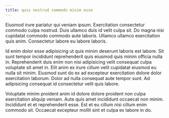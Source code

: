 ```yaml
---
title: quis nostrud commodo minim esse
---
```


Eiusmod irure pariatur qui veniam ipsum. Exercitation consectetur commodo culpa nostrud. Duis ullamco duis id velit culpa sit. Do magna nisi cupidatat commodo commodo aute laboris. Ullamco ullamco exercitation quis anim. Consectetur labore eu labore laboris.

Id enim dolor esse adipisicing ut quis minim deserunt laboris est labore. Sit sunt tempor incididunt reprehenderit quis eiusmod quis minim officia nulla in. Reprehenderit duis enim non nisi adipisicing velit consequat culpa voluptate sit amet in. Elit anim ex irure cillum velit cupidatat eiusmod eu nulla sit minim. Eiusmod sunt do ex ad excepteur exercitation dolore dolor exercitation laborum. Dolor ad nulla consequat aute tempor sunt. Ad adipisicing consequat id consectetur velit quis labore.

Voluptate minim proident anim id dolore dolore proident non culpa exercitation aliquip veniam. Aute quis amet incididunt occaecat non minim. Incididunt et et reprehenderit esse. Est et eu cillum nisi cillum enim commodo sit. Occaecat excepteur mollit sint et culpa ex labore in do.